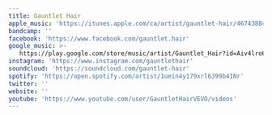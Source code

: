 ```yaml
---
title: Gauntlet Hair
apple_music: 'https://itunes.apple.com/ca/artist/gauntlet-hair/467438842'
bandcamp: ''
facebook: 'https://www.facebook.com/gauntlet.hair'
google_music: >-
   https://play.google.com/store/music/artist/Gauntlet_Hair?id=Aiv4lro6a6x72k74rriyc7walzy
instagram: 'https://www.instagram.com/gauntlethair'
soundcloud: 'https://soundcloud.com/gauntlet-hair'
spotify: 'https://open.spotify.com/artist/1uein4y179xrl6J99b4INr'
twitter: ''
website: ''
youtube: 'https://www.youtube.com/user/GauntletHairVEVO/videos'
---
```

